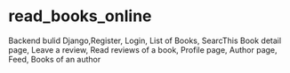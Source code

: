 # read_books_online
Backend bulid Django,Register, Login, List of Books, SearcThis Book detail page, Leave a review, Read reviews of a book, Profile page, Author page, Feed, Books of an author
